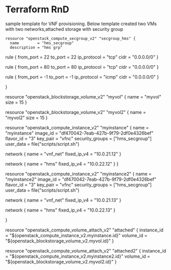 #  Terraform RnD
sample template for VNF provisioning.
Below template created two VMs with two networks,attached storage with security group 
```
resource "openstack_compute_secgroup_v2" "secgroup_hms" {
  name        = "hms_secgroup"
  description = "hms grp"
``` 
  rule {
    from_port   = 22
    to_port     = 22
    ip_protocol = "tcp"
    cidr        = "0.0.0.0/0"
  }

  rule {
    from_port   = 80
    to_port     = 80
    ip_protocol = "tcp"
    cidr        = "0.0.0.0/0"
}

rule {
  from_port   = -1
  to_port     = -1
  ip_protocol = "icmp"
  cidr        = "0.0.0.0/0"
}

}

resource "openstack_blockstorage_volume_v2" "myvol" {
  name = "myvol"
  size = 15
}

resource "openstack_blockstorage_volume_v2" "myvol2" {
  name = "myvol2"
  size = 15
}


resource "openstack_compute_instance_v2" "myinstance" {
  name            = "myinstance"
  image_id        = "df470042-7eab-427b-9f79-2df0e4326bef"
  flavor_id       = "3"
  key_pair        = "vfnc"
  security_groups = ["hms_secgroup"]
  user_data   = file("scripts/script.sh")


   network {
    name = "vnf_net"
    fixed_ip_v4 = "10.0.21.12"
  }

   network {
    name = "hms"
    fixed_ip_v4 = "10.0.22.12"
  }
}

resource "openstack_compute_instance_v2" "myinstance2" {
  name            = "myinstance2"
  image_id        = "df470042-7eab-427b-9f79-2df0e4326bef"
  flavor_id       = "3"
  key_pair        = "vfnc"
  security_groups = ["hms_secgroup"]
  user_data   = file("scripts/script.sh")


   network {
    name = "vnf_net"
    fixed_ip_v4 = "10.0.21.13"
  }

   network {
    name = "hms"
    fixed_ip_v4 = "10.0.22.13"
  }

}


resource "openstack_compute_volume_attach_v2" "attached" {
  instance_id = "${openstack_compute_instance_v2.myinstance.id}"
  volume_id   = "${openstack_blockstorage_volume_v2.myvol.id}"
}


resource "openstack_compute_volume_attach_v2" "attached2" {
  instance_id = "${openstack_compute_instance_v2.myinstance2.id}"
  volume_id   = "${openstack_blockstorage_volume_v2.myvol2.id}"
}

```
